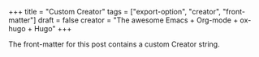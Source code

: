 +++
title = "Custom Creator"
tags = ["export-option", "creator", "front-matter"]
draft = false
creator = "The awesome Emacs + Org-mode + ox-hugo + Hugo"
+++

The front-matter for this post contains a custom Creator string.
